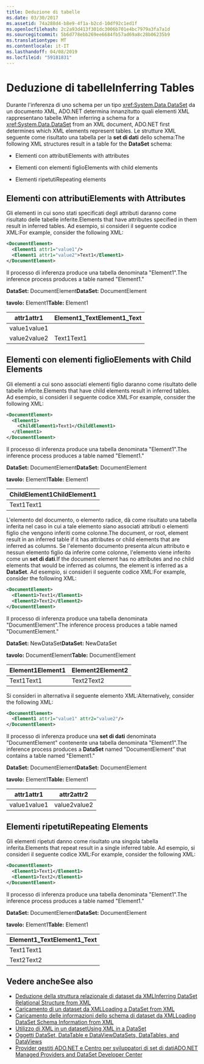 ```yaml
---
title: Deduzione di tabelle
ms.date: 03/30/2017
ms.assetid: 74a288d4-b8e9-4f1a-b2cd-10df92c1ed1f
ms.openlocfilehash: 2c2a93d413f301dc3006b701e4bc7979a3fa7a1d
ms.sourcegitcommit: 5b6d778ebb269ee6684fb57ad69a8c28b06235b9
ms.translationtype: MT
ms.contentlocale: it-IT
ms.lasthandoff: 04/08/2019
ms.locfileid: "59181831"
---
```

# <a name="inferring-tables"></a><span data-ttu-id="cf771-102">Deduzione di tabelle</span><span class="sxs-lookup"><span data-stu-id="cf771-102">Inferring Tables</span></span>
<span data-ttu-id="cf771-103">Durante l'inferenza di uno schema per un tipo <xref:System.Data.DataSet> da un documento XML, ADO.NET determina innanzitutto quali elementi XML rappresentano tabelle.</span><span class="sxs-lookup"><span data-stu-id="cf771-103">When inferring a schema for a <xref:System.Data.DataSet> from an XML document, ADO.NET first determines which XML elements represent tables.</span></span> <span data-ttu-id="cf771-104">Le strutture XML seguente come risultato una tabella per la **set di dati** dello schema:</span><span class="sxs-lookup"><span data-stu-id="cf771-104">The following XML structures result in a table for the **DataSet** schema:</span></span>  
  
-   <span data-ttu-id="cf771-105">Elementi con attributi</span><span class="sxs-lookup"><span data-stu-id="cf771-105">Elements with attributes</span></span>  
  
-   <span data-ttu-id="cf771-106">Elementi con elementi figlio</span><span class="sxs-lookup"><span data-stu-id="cf771-106">Elements with child elements</span></span>  
  
-   <span data-ttu-id="cf771-107">Elementi ripetuti</span><span class="sxs-lookup"><span data-stu-id="cf771-107">Repeating elements</span></span>  
  
## <a name="elements-with-attributes"></a><span data-ttu-id="cf771-108">Elementi con attributi</span><span class="sxs-lookup"><span data-stu-id="cf771-108">Elements with Attributes</span></span>  
 <span data-ttu-id="cf771-109">Gli elementi in cui sono stati specificati degli attributi daranno come risultato delle tabelle inferite.</span><span class="sxs-lookup"><span data-stu-id="cf771-109">Elements that have attributes specified in them result in inferred tables.</span></span> <span data-ttu-id="cf771-110">Ad esempio, si consideri il seguente codice XML:</span><span class="sxs-lookup"><span data-stu-id="cf771-110">For example, consider the following XML:</span></span>  
  
```xml  
<DocumentElement>  
  <Element1 attr1="value1"/>  
  <Element1 attr1="value2">Text1</Element1>  
</DocumentElement>  
```  
  
 <span data-ttu-id="cf771-111">Il processo di inferenza produce una tabella denominata "Element1".</span><span class="sxs-lookup"><span data-stu-id="cf771-111">The inference process produces a table named "Element1."</span></span>  
  
 <span data-ttu-id="cf771-112">**DataSet:** DocumentElement</span><span class="sxs-lookup"><span data-stu-id="cf771-112">**DataSet:** DocumentElement</span></span>  
  
 <span data-ttu-id="cf771-113">**tavolo:** Element1</span><span class="sxs-lookup"><span data-stu-id="cf771-113">**Table:** Element1</span></span>  
  
|<span data-ttu-id="cf771-114">attr1</span><span class="sxs-lookup"><span data-stu-id="cf771-114">attr1</span></span>|<span data-ttu-id="cf771-115">Element1_Text</span><span class="sxs-lookup"><span data-stu-id="cf771-115">Element1_Text</span></span>|  
|-----------|--------------------|  
|<span data-ttu-id="cf771-116">value1</span><span class="sxs-lookup"><span data-stu-id="cf771-116">value1</span></span>||  
|<span data-ttu-id="cf771-117">value2</span><span class="sxs-lookup"><span data-stu-id="cf771-117">value2</span></span>|<span data-ttu-id="cf771-118">Text1</span><span class="sxs-lookup"><span data-stu-id="cf771-118">Text1</span></span>|  
  
## <a name="elements-with-child-elements"></a><span data-ttu-id="cf771-119">Elementi con elementi figlio</span><span class="sxs-lookup"><span data-stu-id="cf771-119">Elements with Child Elements</span></span>  
 <span data-ttu-id="cf771-120">Gli elementi a cui sono associati elementi figlio daranno come risultato delle tabelle inferite.</span><span class="sxs-lookup"><span data-stu-id="cf771-120">Elements that have child elements result in inferred tables.</span></span> <span data-ttu-id="cf771-121">Ad esempio, si consideri il seguente codice XML:</span><span class="sxs-lookup"><span data-stu-id="cf771-121">For example, consider the following XML:</span></span>  
  
```xml  
<DocumentElement>  
  <Element1>  
    <ChildElement1>Text1</ChildElement1>  
  </Element1>  
</DocumentElement>  
```  
  
 <span data-ttu-id="cf771-122">Il processo di inferenza produce una tabella denominata "Element1".</span><span class="sxs-lookup"><span data-stu-id="cf771-122">The inference process produces a table named "Element1."</span></span>  
  
 <span data-ttu-id="cf771-123">**DataSet:** DocumentElement</span><span class="sxs-lookup"><span data-stu-id="cf771-123">**DataSet:** DocumentElement</span></span>  
  
 <span data-ttu-id="cf771-124">**tavolo:** Element1</span><span class="sxs-lookup"><span data-stu-id="cf771-124">**Table:** Element1</span></span>  
  
|<span data-ttu-id="cf771-125">ChildElement1</span><span class="sxs-lookup"><span data-stu-id="cf771-125">ChildElement1</span></span>|  
|-------------------|  
|<span data-ttu-id="cf771-126">Text1</span><span class="sxs-lookup"><span data-stu-id="cf771-126">Text1</span></span>|  
  
 <span data-ttu-id="cf771-127">L'elemento del documento, o elemento radice, dà come risultato una tabella inferita nel caso in cui a tale elemento siano associati attributi o elementi figlio che vengono inferiti come colonne.</span><span class="sxs-lookup"><span data-stu-id="cf771-127">The document, or root, element result in an inferred table if it has attributes or child elements that are inferred as columns.</span></span> <span data-ttu-id="cf771-128">Se l'elemento documento presenta alcun attributo e nessun elemento figlio da inferire come colonne, l'elemento viene inferito come un **set di dati**.</span><span class="sxs-lookup"><span data-stu-id="cf771-128">If the document element has no attributes and no child elements that would be inferred as columns, the element is inferred as a **DataSet**.</span></span> <span data-ttu-id="cf771-129">Ad esempio, si consideri il seguente codice XML:</span><span class="sxs-lookup"><span data-stu-id="cf771-129">For example, consider the following XML:</span></span>  
  
```xml  
<DocumentElement>  
  <Element1>Text1</Element1>  
  <Element2>Text2</Element2>  
</DocumentElement>  
```  
  
 <span data-ttu-id="cf771-130">Il processo di inferenza produce una tabella denominata "DocumentElement".</span><span class="sxs-lookup"><span data-stu-id="cf771-130">The inference process produces a table named "DocumentElement."</span></span>  
  
 <span data-ttu-id="cf771-131">**DataSet:** NewDataSet</span><span class="sxs-lookup"><span data-stu-id="cf771-131">**DataSet:** NewDataSet</span></span>  
  
 <span data-ttu-id="cf771-132">**tavolo:** DocumentElement</span><span class="sxs-lookup"><span data-stu-id="cf771-132">**Table:** DocumentElement</span></span>  
  
|<span data-ttu-id="cf771-133">Element1</span><span class="sxs-lookup"><span data-stu-id="cf771-133">Element1</span></span>|<span data-ttu-id="cf771-134">Element2</span><span class="sxs-lookup"><span data-stu-id="cf771-134">Element2</span></span>|  
|--------------|--------------|  
|<span data-ttu-id="cf771-135">Text1</span><span class="sxs-lookup"><span data-stu-id="cf771-135">Text1</span></span>|<span data-ttu-id="cf771-136">Text2</span><span class="sxs-lookup"><span data-stu-id="cf771-136">Text2</span></span>|  
  
 <span data-ttu-id="cf771-137">Si consideri in alternativa il seguente elemento XML:</span><span class="sxs-lookup"><span data-stu-id="cf771-137">Alternatively, consider the following XML:</span></span>  
  
```xml  
<DocumentElement>  
  <Element1 attr1="value1" attr2="value2"/>  
</DocumentElement>  
```  
  
 <span data-ttu-id="cf771-138">Il processo di inferenza produce una **set di dati** denominata "DocumentElement" contenente una tabella denominata "Element1".</span><span class="sxs-lookup"><span data-stu-id="cf771-138">The inference process produces a **DataSet** named "DocumentElement" that contains a table named "Element1."</span></span>  
  
 <span data-ttu-id="cf771-139">**DataSet:** DocumentElement</span><span class="sxs-lookup"><span data-stu-id="cf771-139">**DataSet:** DocumentElement</span></span>  
  
 <span data-ttu-id="cf771-140">**tavolo:** Element1</span><span class="sxs-lookup"><span data-stu-id="cf771-140">**Table:** Element1</span></span>  
  
|<span data-ttu-id="cf771-141">attr1</span><span class="sxs-lookup"><span data-stu-id="cf771-141">attr1</span></span>|<span data-ttu-id="cf771-142">attr2</span><span class="sxs-lookup"><span data-stu-id="cf771-142">attr2</span></span>|  
|-----------|-----------|  
|<span data-ttu-id="cf771-143">value1</span><span class="sxs-lookup"><span data-stu-id="cf771-143">value1</span></span>|<span data-ttu-id="cf771-144">value2</span><span class="sxs-lookup"><span data-stu-id="cf771-144">value2</span></span>|  
  
## <a name="repeating-elements"></a><span data-ttu-id="cf771-145">Elementi ripetuti</span><span class="sxs-lookup"><span data-stu-id="cf771-145">Repeating Elements</span></span>  
 <span data-ttu-id="cf771-146">Gli elementi ripetuti danno come risultato una singola tabella inferita.</span><span class="sxs-lookup"><span data-stu-id="cf771-146">Elements that repeat result in a single inferred table.</span></span> <span data-ttu-id="cf771-147">Ad esempio, si consideri il seguente codice XML:</span><span class="sxs-lookup"><span data-stu-id="cf771-147">For example, consider the following XML:</span></span>  
  
```xml  
<DocumentElement>  
  <Element1>Text1</Element1>  
  <Element1>Text2</Element1>  
</DocumentElement>  
```  
  
 <span data-ttu-id="cf771-148">Il processo di inferenza produce una tabella denominata "Element1".</span><span class="sxs-lookup"><span data-stu-id="cf771-148">The inference process produces a table named "Element1."</span></span>  
  
 <span data-ttu-id="cf771-149">**DataSet:** DocumentElement</span><span class="sxs-lookup"><span data-stu-id="cf771-149">**DataSet:** DocumentElement</span></span>  
  
 <span data-ttu-id="cf771-150">**tavolo:** Element1</span><span class="sxs-lookup"><span data-stu-id="cf771-150">**Table:** Element1</span></span>  
  
|<span data-ttu-id="cf771-151">Element1_Text</span><span class="sxs-lookup"><span data-stu-id="cf771-151">Element1_Text</span></span>|  
|--------------------|  
|<span data-ttu-id="cf771-152">Text1</span><span class="sxs-lookup"><span data-stu-id="cf771-152">Text1</span></span>|  
|<span data-ttu-id="cf771-153">Text2</span><span class="sxs-lookup"><span data-stu-id="cf771-153">Text2</span></span>|  
  
## <a name="see-also"></a><span data-ttu-id="cf771-154">Vedere anche</span><span class="sxs-lookup"><span data-stu-id="cf771-154">See also</span></span>

- [<span data-ttu-id="cf771-155">Deduzione della struttura relazionale di dataset da XML</span><span class="sxs-lookup"><span data-stu-id="cf771-155">Inferring DataSet Relational Structure from XML</span></span>](../../../../../docs/framework/data/adonet/dataset-datatable-dataview/inferring-dataset-relational-structure-from-xml.md)
- [<span data-ttu-id="cf771-156">Caricamento di un dataset da XML</span><span class="sxs-lookup"><span data-stu-id="cf771-156">Loading a DataSet from XML</span></span>](../../../../../docs/framework/data/adonet/dataset-datatable-dataview/loading-a-dataset-from-xml.md)
- [<span data-ttu-id="cf771-157">Caricamento delle informazioni dello schema di dataset da XML</span><span class="sxs-lookup"><span data-stu-id="cf771-157">Loading DataSet Schema Information from XML</span></span>](../../../../../docs/framework/data/adonet/dataset-datatable-dataview/loading-dataset-schema-information-from-xml.md)
- [<span data-ttu-id="cf771-158">Utilizzo di XML in un dataset</span><span class="sxs-lookup"><span data-stu-id="cf771-158">Using XML in a DataSet</span></span>](../../../../../docs/framework/data/adonet/dataset-datatable-dataview/using-xml-in-a-dataset.md)
- [<span data-ttu-id="cf771-159">Oggetti DataSet, DataTable e DataView</span><span class="sxs-lookup"><span data-stu-id="cf771-159">DataSets, DataTables, and DataViews</span></span>](../../../../../docs/framework/data/adonet/dataset-datatable-dataview/index.md)
- [<span data-ttu-id="cf771-160">Provider gestiti ADO.NET e Centro per sviluppatori di set di dati</span><span class="sxs-lookup"><span data-stu-id="cf771-160">ADO.NET Managed Providers and DataSet Developer Center</span></span>](https://go.microsoft.com/fwlink/?LinkId=217917)
